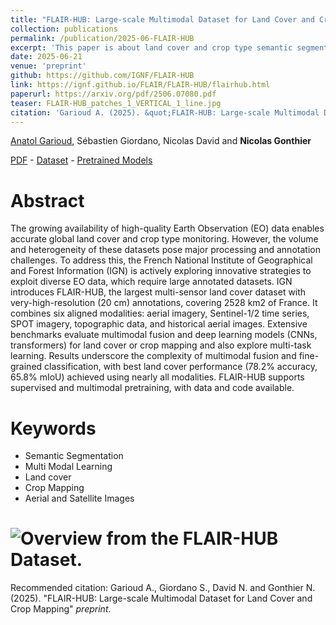 ```yaml
---
title: "FLAIR-HUB: Large-scale Multimodal Dataset for Land Cover and Crop Mapping"
collection: publications
permalink: /publication/2025-06-FLAIR-HUB
excerpt: 'This paper is about land cover and crop type semantic segmentation and multi modalities fusion (very high resolution aerial image and satellite time series).'
date: 2025-06-21
venue: 'preprint'
github: https://github.com/IGNF/FLAIR-HUB
link: https://ignf.github.io/FLAIR/FLAIR-HUB/flairhub.html
paperurl: https://arxiv.org/pdf/2506.07080.pdf
teaser: FLAIR-HUB_patches_1_VERTICAL_1_line.jpg
citation: 'Garioud A. (2025). &quot;FLAIR-HUB: Large-scale Multimodal Dataset for Land Cover and Crop Mapping&quot; <i>preprint</i>.'
---
```


[Anatol Garioud](https://scholar.google.fr/citations?user=6c9QX2AAAAAJ&hl=fr), Sébastien Giordano, Nicolas David and **Nicolas Gonthier**

[PDF](https://arxiv.org/pdf/2506.07080.pdf) - [Dataset](https://huggingface.co/datasets/IGNF/FLAIR-HUB) - [Pretrained Models](https://huggingface.co/collections/IGNF/flair-models-684035e78bd5bff99199ff87)

Abstract
======

The growing availability of high-quality Earth Observation (EO) data enables accurate global land cover and crop type monitoring. However, the volume and heterogeneity of these datasets pose major processing and annotation challenges. To address this, the French National Institute of Geographical and Forest Information (IGN) is actively exploring innovative strategies to exploit diverse EO data, which require large annotated datasets. IGN introduces FLAIR-HUB, the largest multi-sensor land cover dataset with very-high-resolution (20 cm) annotations, covering 2528 km2 of France. It combines six aligned modalities: aerial imagery, Sentinel-1/2 time series, SPOT imagery, topographic data, and historical aerial images. Extensive benchmarks evaluate multimodal fusion and deep learning models (CNNs, transformers) for land cover or crop mapping and also explore multi-task learning. Results underscore the complexity of multimodal fusion and fine-grained classification, with best land cover performance (78.2% accuracy, 65.8% mIoU) achieved using nearly all modalities. FLAIR-HUB supports supervised and multimodal pretraining, with data and code available.

Keywords
======
* Semantic Segmentation
* Multi Modal Learning
* Land cover
* Crop Mapping
* Aerial and Satellite Images
  
# ![Overview from the FLAIR-HUB Dataset.](https://ngonthier.github.io/images/FLAIR-HUB_Overview_EN-W-COMPRESSED.png)

Recommended citation: Garioud A., Giordano S., David N. and Gonthier N. (2025). "FLAIR-HUB: Large-scale Multimodal Dataset for Land Cover and Crop Mapping" <i>preprint</i>.
